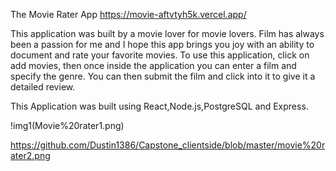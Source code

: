 The Movie Rater App
https://movie-aftvtyh5k.vercel.app/

This application was built by a movie lover for movie lovers. Film has always been a passion for me and I hope this 
app brings you joy with an ability to document and rate your favorite movies. To use this application, click on add movies, then once inside the application you can enter a film and specify the genre. You can then submit the film and click into it to give it a detailed review. 

This Application was built using React,Node.js,PostgreSQL and Express.


!img1(Movie%20rater1.png)










https://github.com/Dustin1386/Capstone_clientside/blob/master/movie%20rater2.png
